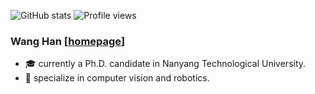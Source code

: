 <!--
**wh200720041/wh200720041** is a ✨ _special_ ✨ repository because its `README.md` (this file) appears on your GitHub profile.

Here are some ideas to get you started:

- 🔭 I’m currently working on ...
- 🌱 I’m currently learning ...
- 👯 I’m looking to collaborate on ...
- 🤔 I’m looking for help with ...
- 💬 Ask me about ...
- 📫 How to reach me: ...
- 😄 Pronouns: ...
- ⚡ Fun fact: ...
-->

![GitHub stats](https://github-readme-stats.vercel.app/api?username=wh200720041&show_icons=true)
![Profile views](https://gpvc.arturio.dev/wh200720041)

### Wang Han [[homepage](https://wanghan.pro/)]

- :mortar_board: currently a Ph.D. candidate in Nanyang Technological University.
- :hammer: specialize in computer vision and robotics.
